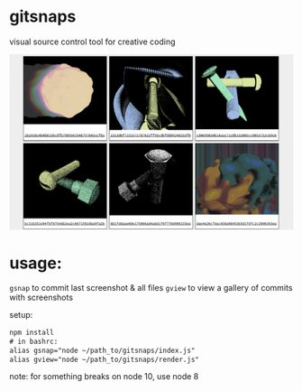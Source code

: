 # gitsnaps

visual source control tool for creative coding

![png](output.png)

# usage:

`gsnap` to commit last screenshot & all files
`gview` to view a gallery of commits with screenshots

setup:

```
npm install
# in bashrc:
alias gsnap="node ~/path_to/gitsnaps/index.js"
alias gview="node ~/path_to/gitsnaps/render.js"
```

note: for something breaks on node 10, use node 8
